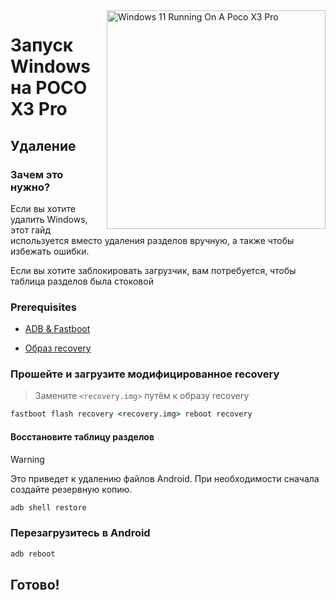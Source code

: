 <img align="right" src="https://github.com/woa-vayu/src_vayu_windows/blob/main/2Poco X3 Pro Windows.png" width="350" alt="Windows 11 Running On A Poco X3 Pro">

# Запуск Windows на POCO X3 Pro

## Удаление 

### Зачем это нужно?
Если вы хотите удалить Windows, этот гайд используется вместо удаления разделов вручную, а также чтобы избежать ошибки.

Если вы хотите заблокировать загрузчик, вам потребуется, чтобы таблица разделов была стоковой
### Prerequisites
- [ADB & Fastboot](https://developer.android.com/studio/releases/platform-tools)
  
- [Образ recovery](https://github.com/woa-vayu/POCOX3Pro-Guides/releases/tag/Recoveries)

### Прошейте и загрузите модифицированное recovery
> Замените `<recovery.img>` путём к образу recovery
```cmd
fastboot flash recovery <recovery.img> reboot recovery
```

#### Восстановите таблицу разделов 
> [!Warning]
> Это приведет к удалению файлов Android. При необходимости сначала создайте резервную копию.
```cmd
adb shell restore
```

### Перезагрузитесь в Android 
```cmd
adb reboot 
```

## Готово!
